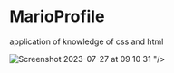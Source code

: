 # MarioProfile
application of knowledge of css and html

<div>
  <img src="<img width="2219" alt="Screenshot 2023-07-27 at 09 10 31" src="https://github.com/lucasrissy/MarioProfile/assets/86630713/3682bd7f-d1a5-4af0-833c-eeaa826edecd">
"/>
</div>

